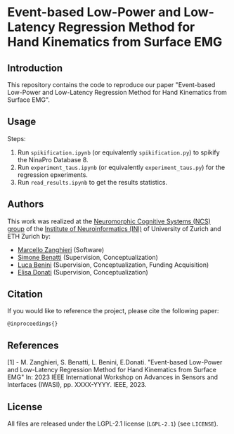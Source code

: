 # Event-based Low-Power and Low-Latency Regression Method for Hand Kinematics from Surface EMG



## Introduction
This repository contains the code to reproduce our paper "Event-based Low-Power and Low-Latency Regression Method for Hand Kinematics from Surface EMG".



## Usage
Steps:
1. Run ``spikification.ipynb`` (or equivalently ``spikification.py``) to spikify the NinaPro Database 8. 
2. Run ``experiment_taus.ipynb`` (or equivalently ``experiment_taus.py``) for the regression epxeriments.
3. Run ``read_results.ipynb`` to get the results statistics.



## Authors
This work was realized at the [Neuromorphic Cognitive Systems (NCS) group](https://www.ini.uzh.ch/en/research/groups/ncs.html) of the [Institute of Neuroinformatics (INI)](https://www.ini.uzh.ch/en.html) of University of Zurich and ETH Zurich by:
- [Marcello Zanghieri](https://scholar.google.com/citations?user=WnIqQj4AAAAJ&hl=en) (Software)
- [Simone Benatti](https://scholar.google.com/citations?hl=en&user=8Fbi_kwAAAAJ) (Supervision, Conceptualization)
- [Luca Benini](https://scholar.google.com/citations?hl=en&user=8riq3sYAAAAJ) (Supervision, Conceptualization, Funding Acquisition)
- [Elisa Donati](https://scholar.google.com/citations?hl=en&user=03ZYhbIAAAAJ) (Supervision, Conceptualization)



## Citation
If you would like to reference the project, please cite the following paper:
```
@inproceedings{}
```


## References
[1] - M. Zanghieri, S. Benatti, L. Benini, E.Donati. "Event-based Low-Power and Low-Latency Regression Method for Hand Kinematics from Surface EMG" In: 2023 IEEE International Workshop on Advances in Sensors and Interfaces (IWASI), pp. XXXX-YYYY. IEEE, 2023.



## License
All files are released under the LGPL-2.1 license (`LGPL-2.1`) (see `LICENSE`).
